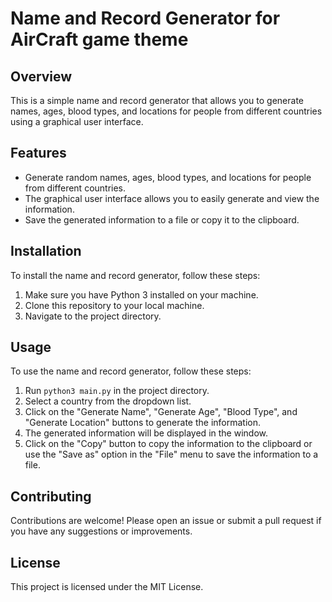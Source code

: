 # Name and Record Generator for AirCraft game theme

## Overview
This is a simple name and record generator that allows you to generate names, ages, blood types, and locations for people from different countries using a graphical user interface.

## Features
- Generate random names, ages, blood types, and locations for people from different countries.
- The graphical user interface allows you to easily generate and view the information.
- Save the generated information to a file or copy it to the clipboard.

## Installation
To install the name and record generator, follow these steps:
1. Make sure you have Python 3 installed on your machine.
2. Clone this repository to your local machine.
3. Navigate to the project directory.

## Usage
To use the name and record generator, follow these steps:
1. Run `python3 main.py` in the project directory.
2. Select a country from the dropdown list.
3. Click on the "Generate Name", "Generate Age", "Blood Type", and "Generate Location" buttons to generate the information.
4. The generated information will be displayed in the window.
5. Click on the "Copy" button to copy the information to the clipboard or use the "Save as" option in the "File" menu to save the information to a file.

## Contributing
Contributions are welcome! Please open an issue or submit a pull request if you have any suggestions or improvements.

## License
This project is licensed under the MIT License.
